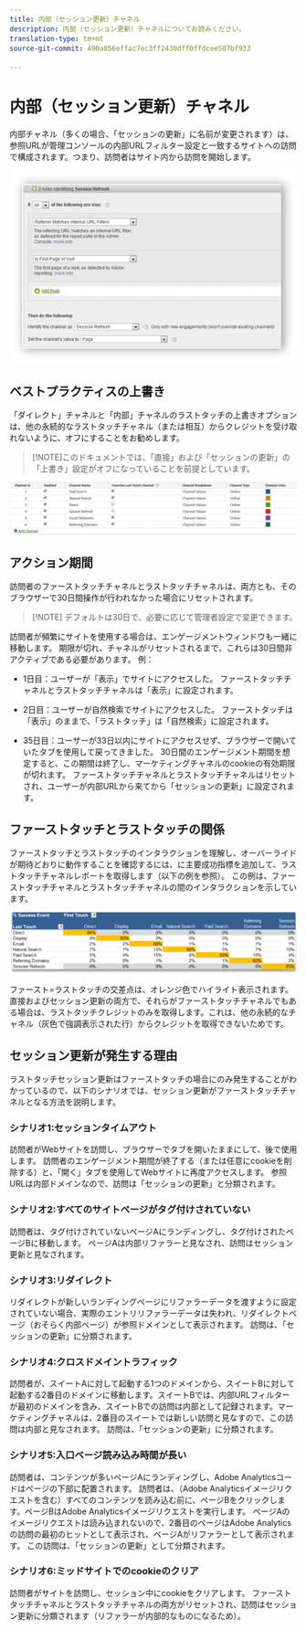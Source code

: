 ```yaml
---
title: 内部（セッション更新）チャネル
description: 内部（セッション更新）チャネルについてお読みください。
translation-type: tm+mt
source-git-commit: 490a856effac7ec3ff2430dff0ffdcee587bf933

---
```



# 内部（セッション更新）チャネル

内部チャネル（多くの場合、「セッションの更新」に名前が変更されます）は、参照URLが管理コンソールの内部URLフィルター設定と一致するサイトへの訪問で構成されます。つまり、訪問者はサイト内から訪問を開始します。

![](assets/int-channel1.png)

## ベストプラクティスの上書き

「ダイレクト」チャネルと「内部」チャネルのラストタッチの上書きオプションは、他の永続的なラストタッチチャネル（または相互）からクレジットを受け取れないように、オフにすることをお勧めします。

>[!NOTE]このドキュメントでは、「直接」および「セッションの更新」の「上書き」設定がオフになっていることを前提としています。

![](assets/int-channel2.png)

## アクション期間

訪問者のファーストタッチチャネルとラストタッチチャネルは、両方とも、そのブラウザーで30日間操作が行われなかった場合にリセットされます。

>[!NOTE] デフォルトは30日で、必要に応じて管理者設定で変更できます。

訪問者が頻繁にサイトを使用する場合は、エンゲージメントウィンドウも一緒に移動します。 期限が切れ、チャネルがリセットされるまで、これらは30日間非アクティブである必要があります。
例：

* 1日目：ユーザーが「表示」でサイトにアクセスした。 ファーストタッチチャネルとラストタッチチャネルは「表示」に設定されます。

* 2日目：ユーザーが自然検索でサイトにアクセスした。 ファーストタッチは「表示」のままで、「ラストタッチ」は「自然検索」に設定されます。

* 35日目：ユーザーが33日以内にサイトにアクセスせず、ブラウザーで開いていたタブを使用して戻ってきました。 30日間のエンゲージメント期間を想定すると、この期間は終了し、マーケティングチャネルのcookieの有効期限が切れます。 ファーストタッチチャネルとラストタッチチャネルはリセットされ、ユーザーが内部URLから来てから「セッションの更新」に設定されます。

## ファーストタッチとラストタッチの関係

ファーストタッチとラストタッチのインタラクションを理解し、オーバーライドが期待どおりに動作することを確認するには、に主要成功指標を追加して、ラストタッチチャネルレポートを取得します（以下の例を参照）。 この例は、ファーストタッチチャネルとラストタッチチャネルの間のインタラクションを示しています。

![](assets/int-channel3.png)

ファースト=ラストタッチの交差点は、オレンジ色でハイライト表示されます。 直接およびセッション更新の両方で、それらがファーストタッチチャネルでもある場合は、ラストタッチクレジットのみを取得します。これは、他の永続的なチャネル（灰色で強調表示された行）からクレジットを取得できないためです。

## セッション更新が発生する理由

ラストタッチセッション更新はファーストタッチの場合にのみ発生することがわかっているので、以下のシナリオでは、セッション更新がファーストタッチチャネルとなる方法を説明します。

### シナリオ1:セッションタイムアウト

訪問者がWebサイトを訪問し、ブラウザーでタブを開いたままにして、後で使用します。 訪問者のエンゲージメント期間が終了する（または任意にcookieを削除する）と、「開く」タブを使用してWebサイトに再度アクセスします。 参照URLは内部ドメインなので、訪問は「セッションの更新」と分類されます。

### シナリオ2:すべてのサイトページがタグ付けされていない

訪問者は、タグ付けされていないページAにランディングし、タグ付けされたページBに移動します。 ページAは内部リファラーと見なされ、訪問はセッション更新と見なされます。

### シナリオ3:リダイレクト

リダイレクトが新しいランディングページにリファラーデータを渡すように設定されていない場合、実際のエントリリファラーデータは失われ、リダイレクトページ（おそらく内部ページ）が参照ドメインとして表示されます。 訪問は、「セッションの更新」に分類されます。

### シナリオ4:クロスドメイントラフィック

訪問者が、スイートAに対して起動する1つのドメインから、スイートBに対して起動する2番目のドメインに移動します。スイートBでは、内部URLフィルターが最初のドメインを含み、スイートBでの訪問は内部として記録されます。マーケティングチャネルは、2番目のスイートでは新しい訪問と見なすので、この訪問は内部と見なされます。 訪問は、「セッションの更新」に分類されます。

### シナリオ5:入口ページ読み込み時間が長い

訪問者は、コンテンツが多いページAにランディングし、Adobe Analyticsコードはページの下部に配置されます。 訪問者は、（Adobe Analyticsイメージリクエストを含む）すべてのコンテンツを読み込む前に、ページBをクリックします。ページBはAdobe Analyticsイメージリクエストを実行します。 ページAのイメージリクエストは読み込まれないので、2番目のページはAdobe Analyticsの訪問の最初のヒットとして表示され、ページAがリファラーとして表示されます。 この訪問は、「セッションの更新」として分類されます。

### シナリオ6:ミッドサイトでのcookieのクリア

訪問者がサイトを訪問し、セッション中にcookieをクリアします。 ファーストタッチチャネルとラストタッチチャネルの両方がリセットされ、訪問はセッション更新に分類されます（リファラーが内部的なものになるため）。
